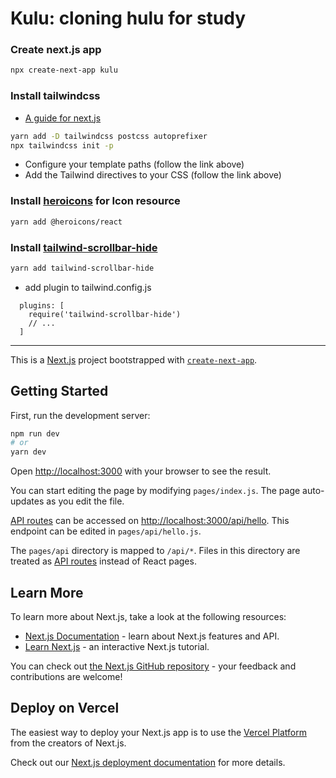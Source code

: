 # Kulu: cloning hulu for study


### Create next.js app
```bash
npx create-next-app kulu
```

### Install tailwindcss
- [A guide for next.js](https://tailwindcss.com/docs/guides/nextjs)
```bash
yarn add -D tailwindcss postcss autoprefixer
npx tailwindcss init -p
```
- Configure your template paths (follow the link above)
- Add the Tailwind directives to your CSS (follow the link above)

### Install [heroicons](https://github.com/tailwindlabs/heroicons) for Icon resource
```bash
yarn add @heroicons/react
```

### Install [tailwind-scrollbar-hide](https://www.npmjs.com/package/tailwind-scrollbar-hide)
```bash
yarn add tailwind-scrollbar-hide
```
- add plugin to tailwind.config.js
```
  plugins: [
    require('tailwind-scrollbar-hide')
    // ...
  ]
```


---

This is a [Next.js](https://nextjs.org/) project bootstrapped with [`create-next-app`](https://github.com/vercel/next.js/tree/canary/packages/create-next-app).

## Getting Started

First, run the development server:

```bash
npm run dev
# or
yarn dev
```

Open [http://localhost:3000](http://localhost:3000) with your browser to see the result.

You can start editing the page by modifying `pages/index.js`. The page auto-updates as you edit the file.

[API routes](https://nextjs.org/docs/api-routes/introduction) can be accessed on [http://localhost:3000/api/hello](http://localhost:3000/api/hello). This endpoint can be edited in `pages/api/hello.js`.

The `pages/api` directory is mapped to `/api/*`. Files in this directory are treated as [API routes](https://nextjs.org/docs/api-routes/introduction) instead of React pages.

## Learn More

To learn more about Next.js, take a look at the following resources:

- [Next.js Documentation](https://nextjs.org/docs) - learn about Next.js features and API.
- [Learn Next.js](https://nextjs.org/learn) - an interactive Next.js tutorial.

You can check out [the Next.js GitHub repository](https://github.com/vercel/next.js/) - your feedback and contributions are welcome!

## Deploy on Vercel

The easiest way to deploy your Next.js app is to use the [Vercel Platform](https://vercel.com/new?utm_medium=default-template&filter=next.js&utm_source=create-next-app&utm_campaign=create-next-app-readme) from the creators of Next.js.

Check out our [Next.js deployment documentation](https://nextjs.org/docs/deployment) for more details.

